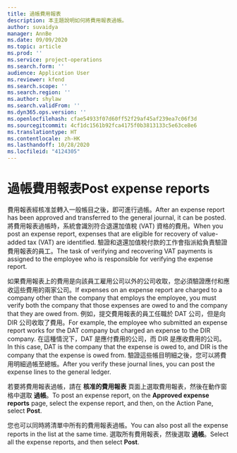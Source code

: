 ```yaml
---
title: 過帳費用報表
description: 本主題說明如何將費用報表過帳。
author: suvaidya
manager: AnnBe
ms.date: 09/09/2020
ms.topic: article
ms.prod: ''
ms.service: project-operations
ms.search.form: ''
audience: Application User
ms.reviewer: kfend
ms.search.scope: ''
ms.search.region: ''
ms.author: shylaw
ms.search.validFrom: ''
ms.dyn365.ops.version: ''
ms.openlocfilehash: cfae54933f07d60ff52f29af45af239ea7c06f3d
ms.sourcegitcommit: 4cf1dc1561b92fca4175f0b3813133c5e63ce8e6
ms.translationtype: HT
ms.contentlocale: zh-HK
ms.lasthandoff: 10/28/2020
ms.locfileid: "4124305"
---
```

# <a name="post-expense-reports"></a><span data-ttu-id="07764-103">過帳費用報表</span><span class="sxs-lookup"><span data-stu-id="07764-103">Post expense reports</span></span>

<span data-ttu-id="07764-104">費用報表經核准並轉入一般帳目之後，即可進行過帳。</span><span class="sxs-lookup"><span data-stu-id="07764-104">After an expense report has been approved and transferred to the general journal, it can be posted.</span></span> <span data-ttu-id="07764-105">將費用報表過帳時，系統會識別符合退還加值稅 (VAT) 資格的費用。</span><span class="sxs-lookup"><span data-stu-id="07764-105">When you post an expense report, expenses that are eligible for recovery of value-added tax (VAT) are identified.</span></span> <span data-ttu-id="07764-106">驗證和退還加值稅付款的工作會指派給負責驗證費用報表的員工。</span><span class="sxs-lookup"><span data-stu-id="07764-106">The task of verifying and recovering VAT payments is assigned to the employee who is responsible for verifying the expense report.</span></span>

<span data-ttu-id="07764-107">如果費用報表上的費用是向該員工雇用公司以外的公司收取，您必須驗證應付和應收這些費用的兩家公司。</span><span class="sxs-lookup"><span data-stu-id="07764-107">If expenses on an expense report are charged to a company other than the company that employs the employee, you must verify both the company that those expenses are owed to and the company that they are owed from.</span></span> <span data-ttu-id="07764-108">例如，提交費用報表的員工任職於 DAT 公司，但是向 DIR 公司收取了費用。</span><span class="sxs-lookup"><span data-stu-id="07764-108">For example, the employee who submitted an expense report works for the DAT company but charged an expense to the DIR company.</span></span> <span data-ttu-id="07764-109">在這種情況下，DAT 是應付費用的公司，而 DIR 是應收費用的公司。</span><span class="sxs-lookup"><span data-stu-id="07764-109">In this case, DAT is the company that the expense is owed to, and DIR is the company that the expense is owed from.</span></span> <span data-ttu-id="07764-110">驗證這些帳目明細之後，您可以將費用明細過帳至總帳。</span><span class="sxs-lookup"><span data-stu-id="07764-110">After you verify these journal lines, you can post the expense lines to the general ledger.</span></span>

<span data-ttu-id="07764-111">若要將費用報表過帳，請在 **核准的費用報表** 頁面上選取費用報表，然後在動作窗格中選取 **過帳**。</span><span class="sxs-lookup"><span data-stu-id="07764-111">To post an expense report, on the **Approved expense reports** page, select the expense report, and then, on the Action Pane, select **Post**.</span></span>

<span data-ttu-id="07764-112">您也可以同時將清單中所有的費用報表過帳。</span><span class="sxs-lookup"><span data-stu-id="07764-112">You can also post all the expense reports in the list at the same time.</span></span> <span data-ttu-id="07764-113">選取所有費用報表，然後選取 **過帳**。</span><span class="sxs-lookup"><span data-stu-id="07764-113">Select all the expense reports, and then select **Post**.</span></span>
